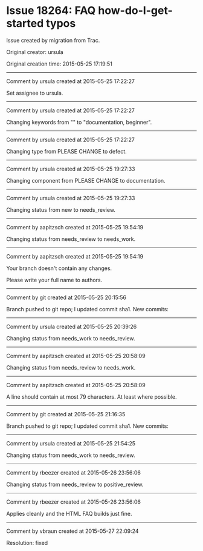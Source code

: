 # Issue 18264: FAQ how-do-I-get-started typos

Issue created by migration from Trac.

Original creator: ursula

Original creation time: 2015-05-25 17:19:51




---

Comment by ursula created at 2015-05-25 17:22:27

Set assignee to ursula.


---

Comment by ursula created at 2015-05-25 17:22:27

Changing keywords from "" to "documentation, beginner".


---

Comment by ursula created at 2015-05-25 17:22:27

Changing type from PLEASE CHANGE to defect.


---

Comment by ursula created at 2015-05-25 19:27:33

Changing component from PLEASE CHANGE to documentation.


---

Comment by ursula created at 2015-05-25 19:27:33

Changing status from new to needs_review.


---

Comment by aapitzsch created at 2015-05-25 19:54:19

Changing status from needs_review to needs_work.


---

Comment by aapitzsch created at 2015-05-25 19:54:19

Your branch doesn't contain any changes.

Please write your full name to authors.


---

Comment by git created at 2015-05-25 20:15:56

Branch pushed to git repo; I updated commit sha1. New commits:


---

Comment by ursula created at 2015-05-25 20:39:26

Changing status from needs_work to needs_review.


---

Comment by aapitzsch created at 2015-05-25 20:58:09

Changing status from needs_review to needs_work.


---

Comment by aapitzsch created at 2015-05-25 20:58:09

A line should contain at most 79 characters. At least where possible.


---

Comment by git created at 2015-05-25 21:16:35

Branch pushed to git repo; I updated commit sha1. New commits:


---

Comment by ursula created at 2015-05-25 21:54:25

Changing status from needs_work to needs_review.


---

Comment by rbeezer created at 2015-05-26 23:56:06

Changing status from needs_review to positive_review.


---

Comment by rbeezer created at 2015-05-26 23:56:06

Applies cleanly and the HTML FAQ builds just fine.


---

Comment by vbraun created at 2015-05-27 22:09:24

Resolution: fixed
